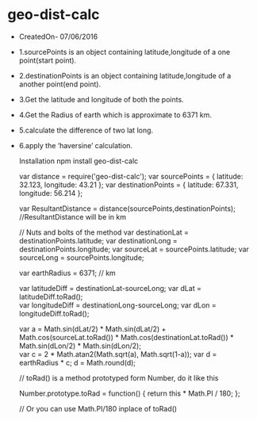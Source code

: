 # geo-dist-calc

 * CreatedOn- 07/06/2016
 * 1.sourcePoints is an object containing latitude,longitude of a one point(start point).
 * 2.destinationPoints is an object containing latitude,longitude of a another point(end point).
 * 3.Get the latitude and longitude of both the points.
 * 4.Get the Radius of earth which is approximate to 6371 km.
 * 5.calculate the difference of two lat long.
 * 6.apply the ‘haversine’ calculation.

	Installation
	npm install geo-dist-calc
	
	var distance = require('geo-dist-calc');
	var sourcePoints = { latitude: 32.123, longitude: 43.21 };
    var destinationPoints = { latitude: 67.331, longitude: 56.214 };
	
	var ResultantDistance = distance(sourcePoints,destinationPoints);
	//ResultantDistance will be in km
	
	// Nuts and bolts of the method
 	var destinationLat = destinationPoints.latitude; 
	var destinationLong = destinationPoints.longitude; 
	var sourceLat = sourcePoints.latitude; 
	var sourceLong = sourcePoints.longitude; 

	var earthRadius = 6371; // km 

	var latitudeDiff = destinationLat-sourceLong;
	var dLat = latitudeDiff.toRad();  
	var longitudeDiff = destinationLong-sourceLong;
	var dLon = longitudeDiff.toRad();  
	
	var a = Math.sin(dLat/2) * Math.sin(dLat/2) + Math.cos(sourceLat.toRad()) * Math.cos(destinationLat.toRad()) * Math.sin(dLon/2) * Math.sin(dLon/2);  
	var c = 2 * Math.atan2(Math.sqrt(a), Math.sqrt(1-a)); 
	var d = earthRadius * c; 
	d = Math.round(d);

	//  toRad() is a method prototyped form Number, do it like this
 
	Number.prototype.toRad = function() {
		return this * Math.PI / 180;
	};

	// Or you can use Math.PI/180 inplace of toRad()
